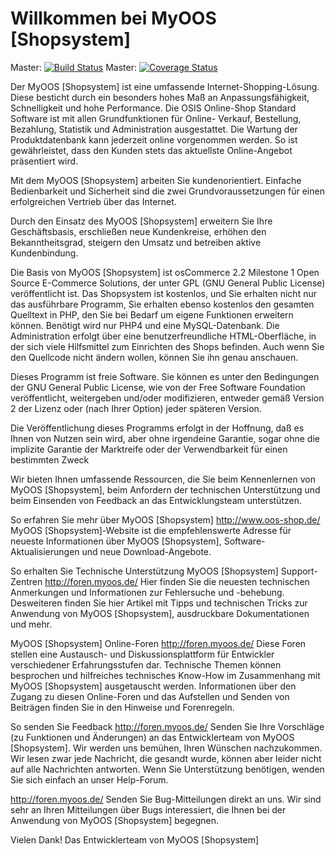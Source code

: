 # Willkommen bei MyOOS [Shopsystem]
   
Master: [![Build Status](https://secure.travis-ci.org/Adam16/MyOOS.png?branch=master)](http://travis-ci.org/Adam16/MyOOS)
Master: [![Coverage Status](https://coveralls.io/repos/r/Adam16/MyOOS/badge.png?branch=master)](https://coveralls.io/r/Adam16/MyOOS?branch=master)

   Der MyOOS [Shopsystem] ist eine umfassende Internet-Shopping-Lösung.
   Diese besticht durch ein besonders hohes Maß an Anpassungsfähigkeit,
   Schnelligkeit und hohe Performance. Die OSIS Online-Shop Standard
   Software ist mit allen Grundfunktionen für Online- Verkauf,
   Bestellung, Bezahlung, Statistik und Administration ausgestattet.
   Die Wartung der Produktdatenbank kann jederzeit online vorgenommen
   werden. So ist gewährleistet, dass den Kunden stets das aktuellste
   Online-Angebot präsentiert wird.

   Mit dem MyOOS [Shopsystem] arbeiten Sie kundenorientiert. Einfache
   Bedienbarkeit und Sicherheit sind die zwei Grundvoraussetzungen
   für einen erfolgreichen Vertrieb über das Internet.
   
   Durch den Einsatz des MyOOS [Shopsystem] erweitern Sie Ihre Geschäftsbasis,
   erschließen neue Kundenkreise, erhöhen den Bekanntheitsgrad, steigern
   den Umsatz und betreiben aktive Kundenbindung.

   Die Basis von MyOOS [Shopsystem] ist osCommerce 2.2 Milestone 1 Open
   Source E-Commerce Solutions, der unter GPL (GNU General Public License)
   veröffentlicht ist. Das Shopsystem ist kostenlos, und Sie erhalten
   nicht nur das ausführbare Programm, Sie erhalten ebenso
   kostenlos den gesamten Quelltext in PHP, den Sie bei Bedarf um eigene
   Funktionen erweitern können. Benötigt wird nur PHP4 und eine
   MySQL-Datenbank. Die Administration erfolgt über eine benutzerfreundliche
   HTML-Oberfläche, in der sich viele Hilfsmittel zum Einrichten des
   Shops befinden. Auch wenn Sie den Quellcode nicht ändern wollen,
   können Sie ihn genau anschauen.

   Dieses Programm ist freie Software. Sie können es unter den
   Bedingungen der GNU General Public License, wie von der
   Free Software Foundation veröffentlicht, weitergeben und/oder
   modifizieren, entweder gemäß Version 2 der Lizenz oder
   (nach Ihrer Option) jeder späteren Version.

   Die Veröffentlichung dieses Programms erfolgt in der Hoffnung,
   daß es Ihnen von Nutzen sein wird, aber ohne irgendeine Garantie,
   sogar ohne die implizite Garantie der Marktreife oder der
   Verwendbarkeit für einen bestimmten Zweck

   Wir bieten Ihnen umfassende Ressourcen, die Sie beim Kennenlernen
   von MyOOS [Shopsystem], beim Anfordern der technischen Unterstützung
   und beim Einsenden von Feedback an das Entwicklungsteam unterstützen.


   So erfahren Sie mehr über MyOOS [Shopsystem]
   http://www.oos-shop.de/
   MyOOS [Shopsystem]-Website ist die empfehlenswerte Adresse für neueste
   Informationen über MyOOS [Shopsystem], Software-Aktualisierungen und
   neue Download-Angebote.


   So erhalten Sie Technische Unterstützung
   MyOOS [Shopsystem] Support-Zentren
   http://foren.myoos.de/
   Hier finden Sie die neuesten technischen Anmerkungen und Informationen
   zur Fehlersuche und -behebung. Desweiteren finden Sie hier Artikel mit
   Tipps und technischen Tricks zur Anwendung von MyOOS [Shopsystem],
   ausdruckbare Dokumentationen und mehr.


   MyOOS [Shopsystem] Online-Foren
   http://foren.myoos.de/
   Diese Foren stellen eine Austausch- und Diskussionsplattform für
   Entwickler verschiedener Erfahrungsstufen dar. Technische Themen
   können besprochen und hilfreiches technisches Know-How im
   Zusammenhang mit MyOOS [Shopsystem] ausgetauscht werden.
   Informationen über den Zugang zu diesen Online-Foren und das
   Aufstellen und Senden von Beiträgen finden Sie in den
   Hinweise und Forenregeln.



   So senden Sie Feedback
   http://foren.myoos.de/
   Senden Sie Ihre Vorschläge (zu Funktionen und Änderungen) an das
   Entwicklerteam von MyOOS [Shopsystem]. Wir werden uns bemühen,
   Ihren Wünschen nachzukommen. Wir lesen zwar jede Nachricht,
   die gesandt wurde, können aber leider nicht auf alle Nachrichten
   antworten. Wenn Sie Unterstützung benötigen, wenden Sie sich einfach an
   unser Help-Forum.
   
   
   http://foren.myoos.de/
   Senden Sie Bug-Mitteilungen direkt an uns. Wir sind sehr an
   Ihren Mitteilungen über Bugs interessiert, die Ihnen bei der
   Anwendung von MyOOS [Shopsystem] begegnen.
   
   
  
   
   Vielen Dank!
   Das Entwicklerteam von MyOOS [Shopsystem] 
